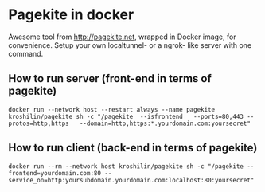 # Pagekite in docker

Awesome tool from http://pagekite.net, wrapped in Docker image, for convenience.
Setup your own localtunnel- or a ngrok- like server with one command.

## How to run server (front-end in terms of pagekite)
`docker run --network host --restart always --name pagekite kroshilin/pagekite sh -c "/pagekite  --isfrontend   --ports=80,443 --protos=http,https   --domain=http,https:*.yourdomain.com:yoursecret"`

## How to run client (back-end in terms of pagekite)

`docker run --rm --network host kroshilin/pagekite sh -c "/pagekite --frontend=yourdomain.com:80 --service_on=http:yoursubdomain.yourdomain.com:localhost:80:yoursecret"`